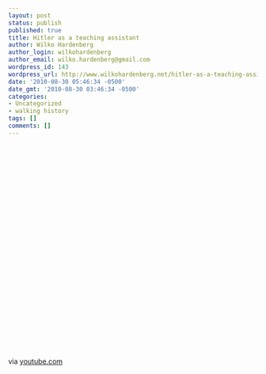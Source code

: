 ```yaml
---
layout: post
status: publish
published: true
title: Hitler as a teaching assistant
author: Wilko Hardenberg
author_login: wilkohardenberg
author_email: wilko.hardenberg@gmail.com
wordpress_id: 143
wordpress_url: http://www.wilkohardenberg.net/hitler-as-a-teaching-assistant/
date: '2010-08-30 05:46:34 -0500'
date_gmt: '2010-08-30 03:46:34 -0500'
categories:
- Uncategorized
- walking history
tags: []
comments: []
---
```


<div class="posterous_bookmarklet_entry">
      <object height="417" width="500"><param name="movie" value="http://www.youtube.com/v/EOd3tWVTKNc&hl=en&fs=1" /><param name="wmode" value="window" /><param name="allowFullScreen" value="true" /><param name="allowscriptaccess" value="always" /><embed allowfullscreen="true" src="http://www.youtube.com/v/EOd3tWVTKNc&hl=en&fs=1" wmode="window" allowscriptaccess="always" type="application/x-shockwave-flash" height="417" width="500"></embed></object></p>
<div class="posterous_quote_citation">via <a href="http://www.youtube.com/watch?v=EOd3tWVTKNc">youtube.com</a></div></p>
<p></p></div>
